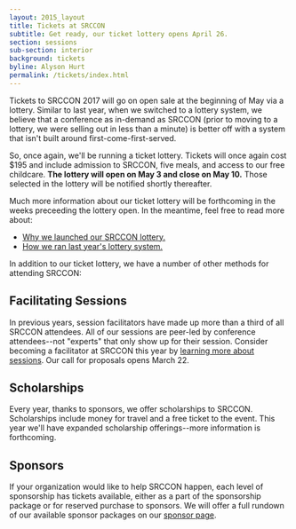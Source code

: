 ```yaml
---
layout: 2015_layout
title: Tickets at SRCCON
subtitle: Get ready, our ticket lottery opens April 26.
section: sessions
sub-section: interior
background: tickets
byline: Alyson Hurt
permalink: /tickets/index.html
---
```

Tickets to SRCCON 2017 will go on open sale at the beginning of May via a lottery. Similar to last year, when we switched to a lottery system, we believe that a conference as in-demand as SRCCON (prior to moving to a lottery, we were selling out in less than a minute) is better off with a system that isn't built around first-come-first-served.

So, once again, we'll be running a ticket lottery. Tickets will once again cost $195 and include admission to SRCCON, five meals, and access to our free childcare. **The lottery will open on May 3 and close on May 10.** Those selected in the lottery will be notified shortly thereafter.

Much more information about our ticket lottery will be forthcoming in the weeks preceeding the lottery open. In the meantime, feel free to read more about:

* [Why we launched our SRCCON lottery.](https://opennews.org/blog/srccon-tix/)
* [How we ran last year's lottery system.](https://opennews.org/blog/srccon-lottery/)

In addition to our ticket lottery, we have a number of other methods for attending SRCCON:

## Facilitating Sessions
In previous years, session facilitators have made up more than a third of all SRCCON attendees. All of our sessions are peer-led by conference attendees--not "experts" that only show up for their session. Consider becoming a facilitator at SRCCON this year by [learning more about sessions](/sessions). Our call for proposals opens March 22.

## Scholarships
Every year, thanks to sponsors, we offer scholarships to SRCCON. Scholarships include money for travel and a free ticket to the event. This year we'll have expanded scholarship offerings--more information is forthcoming.

## Sponsors
If your organization would like to help SRCCON happen, each level of sponsorship has tickets available, either as a part of the sponsorship package or for reserved purchase to sponsors. We will offer a full rundown of our available sponsor packages on our [sponsor page](/sponsors).
